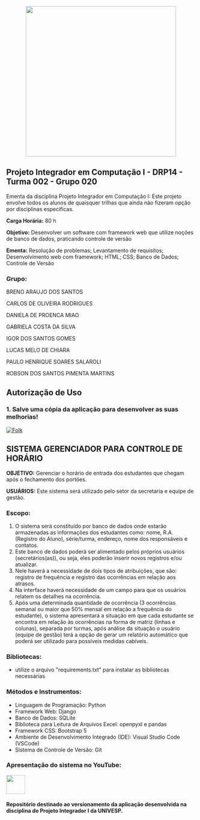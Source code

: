 
<div style="text-align: center;">
  <img src="https://univesp.br/sites/527174b7b24a527adc000002/assets/590b74fb9caf4d3c61001003/Univesp_logo_jpg_rgb.jpg" width="400"/>
</div>


## Projeto Integrador em Computação I - DRP14 - Turma 002 - Grupo 020
Ementa da disciplina Projeto Integrador em Computação I: Este projeto envolve todos os alunos de quaisquer trilhas que ainda não fizeram opção por disciplinas específicas. 

**Carga Horária:** 80 h 

**Objetivo:** Desenvolver um software com framework web que utilize noções de banco de dados, praticando controle de versão 

**Ementa:** Resolução de problemas; Levantamento de requisitos; Desenvolvimento web com framework; HTML; CSS; Banco de Dados; Controle de Versão

### Grupo:
BRENO ARAUJO DOS SANTOS

CARLOS DE OLIVEIRA RODRIGUES

DANIELA DE PROENCA MIAO

GABRIELA COSTA DA SILVA

IGOR DOS SANTOS GOMES

LUCAS MELO DE CHIARA

PAULO HENRIQUE SOARES SALAROLI

ROBSON DOS SANTOS PIMENTA MARTINS


## Autorização de Uso
### 1. Salve uma cópia da aplicação para desenvolver as suas melhorias!
<a href="https://github.com/lucasdechiara/UNIVESP-PI-Sistema_Gerenciador_de_Atrasos/fork">
    <img alt="Folk" title="Fork Button" src="https://shields.io/badge/-DAR%20FORK-red.svg?&style=for-the-badge&logo=github&logoColor=white"/></a>


## SISTEMA GERENCIADOR PARA CONTROLE DE HORÁRIO

**OBJETIVO:** Gerenciar o horário de entrada dos estudantes que chegam após o fechamento dos portões.

**USUÁRIOS:** Este sistema será utilizado pelo setor da secretaria e equipe de gestão.

### Escopo:
1. O sistema será constituído por banco de dados onde estarão armazenadas as informações dos estudantes como: nome, R.A. (Registro do Aluno), série/turma, endereço, nome dos responsáveis e contatos.
2. Este banco de dados poderá ser alimentado pelos próprios usuários (secretários(as)), ou seja, eles poderão inserir novos registros e/ou atualizar.
3. Nele haverá a necessidade de dois tipos de atribuições, que são: registro de frequência e registro das ocorrências em relação aos atrasos. 
4. Na interface haverá necessidade de um campo para que os usuários relatem os detalhes na ocorrência.
5. Após uma determinada quantidade de ocorrência (3 ocorrências semanal ou maior que 50% mensal em relação a frequência do estudante), o sistema apresentará a situação em que cada estudante se encontra em relação às ocorrências na forma de matriz (linhas e colunas), separada por turmas, após análise da situação o usuário (equipe de gestão) terá a opção de gerar um relatório automático que poderá ser utilizado para possíveis medidas cabíveis.

### Bibliotecas:
* utilize o arquivo "requirements.txt" para instalar as bibliotecas necessárias
 
### Métodos e Instrumentos:
* Linguagem de Programação: Python
* Framework Web: Django
* Banco de Dados: SQLite
* Biblioteca para Leitura de Arquivos Excel: openpyxl e pandas
* Framework CSS: Bootstrap 5
* Ambiente de Desenvolvimento Integrado (IDE): Visual Studio Code (VSCode)
* Sistema de Controle de Versão: Git


### Apresentação do sistema no YouTube:
<a href="https://www.youtube.com/watch?v=QbGWYWc5gDA">
  <img src="https://cdn-icons-png.flaticon.com/512/1384/1384060.png" width="50" />
</a>


#### Repositório destinado ao versionamento da aplicação desenvolvida na disciplina de Projeto Integrador I da UNIVESP.
